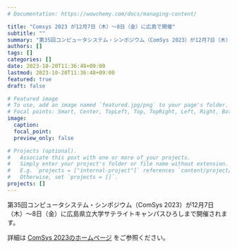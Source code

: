 ```yaml
---
# Documentation: https://wowchemy.com/docs/managing-content/

title: "Comsys 2023 が12月7日（木）〜8日（金）に広島で開催"
subtitle: ""
summary: "第35回コンピュータシステム・シンポジウム（ComSys 2023）が12月7日（木）〜8日（金）に広島県立大学サテライトキャンパスひろしまで開催されます。"
authors: []
tags: []
categories: []
date: 2023-10-20T11:36:48+09:00
lastmod: 2023-10-20T11:36:48+09:00
featured: true
draft: false

# Featured image
# To use, add an image named `featured.jpg/png` to your page's folder.
# Focal points: Smart, Center, TopLeft, Top, TopRight, Left, Right, BottomLeft, Bottom, BottomRight.
image:
  caption:
  focal_point:
  preview_only: false

# Projects (optional).
#   Associate this post with one or more of your projects.
#   Simply enter your project's folder or file name without extension.
#   E.g. `projects = ["internal-project"]` references `content/project/deep-learning/index.md`.
#   Otherwise, set `projects = []`.
projects: []
---
```

第35回コンピュータシステム・シンポジウム（ComSys 2023）が12月7日（木）〜8日（金）に広島県立大学サテライトキャンパスひろしまで開催されます。

詳細は [ComSys 2023のホームページ](/event/comsys2023) をご参照ください。
